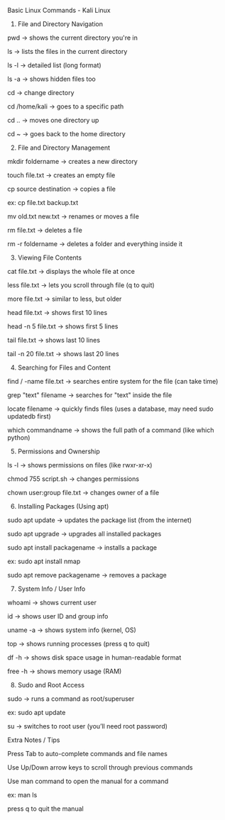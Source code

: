 Basic Linux Commands - Kali Linux

1. File and Directory Navigation

pwd → shows the current directory you're in

ls → lists the files in the current directory

ls -l → detailed list (long format)

ls -a → shows hidden files too

cd → change directory

cd /home/kali → goes to a specific path

cd .. → moves one directory up

cd ~ → goes back to the home directory

2. File and Directory Management

mkdir foldername → creates a new directory

touch file.txt → creates an empty file

cp source destination → copies a file

ex: cp file.txt backup.txt

mv old.txt new.txt → renames or moves a file

rm file.txt → deletes a file

rm -r foldername → deletes a folder and everything inside it

3. Viewing File Contents

cat file.txt → displays the whole file at once

less file.txt → lets you scroll through file (q to quit)

more file.txt → similar to less, but older

head file.txt → shows first 10 lines

head -n 5 file.txt → shows first 5 lines

tail file.txt → shows last 10 lines

tail -n 20 file.txt → shows last 20 lines

4. Searching for Files and Content

find / -name file.txt → searches entire system for the file (can take time)

grep "text" filename → searches for "text" inside the file

locate filename → quickly finds files (uses a database, may need sudo updatedb first)

which commandname → shows the full path of a command (like which python)

5. Permissions and Ownership

ls -l → shows permissions on files (like rwxr-xr-x)

chmod 755 script.sh → changes permissions

chown user:group file.txt → changes owner of a file

6. Installing Packages (Using apt)

sudo apt update → updates the package list (from the internet)

sudo apt upgrade → upgrades all installed packages

sudo apt install packagename → installs a package

ex: sudo apt install nmap

sudo apt remove packagename → removes a package

7. System Info / User Info

whoami → shows current user

id → shows user ID and group info

uname -a → shows system info (kernel, OS)

top → shows running processes (press q to quit)

df -h → shows disk space usage in human-readable format

free -h → shows memory usage (RAM)

8. Sudo and Root Access

sudo → runs a command as root/superuser

ex: sudo apt update

su → switches to root user (you’ll need root password)

Extra Notes / Tips

Press Tab to auto-complete commands and file names

Use Up/Down arrow keys to scroll through previous commands

Use man command to open the manual for a command

ex: man ls

press q to quit the manual
